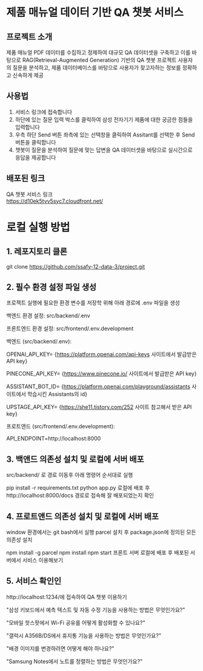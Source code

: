 # 제품 매뉴얼 데이터 기반 QA 챗봇 서비스

## 프로젝트 소개
제품 매뉴얼 PDF 데이터를 수집하고 정제하여 대규모 QA 데이터셋을 구축하고 이를 바탕으로 RAG(Retrieval-Augmented Generation) 기반의 QA 챗봇 프로젝트
사용자의 질문을 분석하고, 제품 데이터베이스를 바탕으로 사용자가 찾고자하는 정보를 정확하고 신속하게 제공

## 사용법
1. 서비스 링크에 접속합니다
2. 하단에 있는 질문 입력 박스를 클릭하여 삼성 전자기기 제품에 대한 궁금한 점들을 입력합니다
3. 우측 하단 Send 버튼 좌측에 있는 선택창을 클릭하여 Assitant를 선택한 후 Send버튼을 클릭합니다
4. 챗봇이 질문을 분석하여 질문에 맞는 답변을 QA 데이터셋을 바탕으로 실시간으로 응답을 제공합니다

## 배포된 링크
QA 챗봇 서비스 링크  
https://d10ek5tvv5syc7.cloudfront.net/

# 로컬 실행 방법
## 1. 레포지토리 클론
git clone https://github.com/ssafy-12-data-3/project.git
## 2. 필수 환경 설정 파일 생성
프로젝트 실행에 필요한 환경 변수를 저장학 위해 아래 경로에 .env 파일을 생성

백엔드 환경 설정: src/backend/.env

프론트엔드 환경 설정: src/frontend/.env.development



백엔드 (src/backend/.env):

OPENAI_API_KEY= {https://platform.openai.com/api-keys 사이트에서 발급받은 API key} 

PINECONE_API_KEY= {https://www.pinecone.io/ 사이트에서 발급받은 API key} 

ASSISTANT_BOT_ID= {https://platform.openai.com/playground/assistants 사이트에서 학습시킨 Assistants의 id}

UPSTAGE_API_KEY= {https://she11.tistory.com/252 사이트 참고해서 받은 API key}

프로트앤드 (src/frontend/.env.development):

API_ENDPOINT=http://localhost:8000


## 3. 백앤드 의존성 설치 및 로컬에 서버 배포
src/backend/ 로 경로 이동후 아래 명령어 순서대로 실행

pip install -r requirements.txt
python app.py
로컬에 배포 후 http://localhost:8000/docs 경로로 접속해 잘 배포되었는지 확인

## 4. 프로트앤드 의존성 설치 및 로컬에 서버 배포
window 환경에서는 git bash에서 실행
parcel 설치 후 package.json에 정의된 모든 의존성 설치

npm install -g parcel
npm install
npm start
프론트 서버 로컬에 배포 후 배포된 서버에서 서비스 이용해보기

## 5. 서비스 확인인
http://localhost:1234/에 접속하여 QA 챗봇 이용하기

"삼성 키보드에서 예측 텍스트 및 자동 수정 기능을 사용하는 방법은 무엇인가요?"

"모바일 핫스팟에서 Wi-Fi 공유를 어떻게 활성화할 수 있나요?"

"갤럭시 A356B/DS에서 휴지통 기능을 사용하는 방법은 무엇인가요?"

"배경 이미지를 변경하려면 어떻게 해야 하나요?"

"Samsung Notes에서 노트를 정렬하는 방법은 무엇인가요?"
